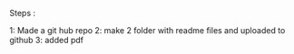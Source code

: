 Steps :

1: Made a git hub repo
2: make 2 folder with readme files and uploaded to github
3: added pdf
